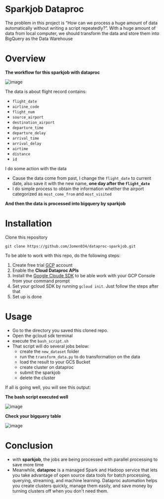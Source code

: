 # Sparkjob Dataproc
The problem in this project is “How can we process a huge amount of data automatically without writing a script repeatedly?”. With a huge amount of data from local computer, we should transform the data and store them into BigQuery as the Data Warehouse

# Overview

**The workflow for this sparkjob with dataproc**

![image](https://user-images.githubusercontent.com/71366136/116716945-89979000-aa02-11eb-8333-ce14bf6a1ae9.png)

The data is about flight record contains:
* `flight_date `
* `airline_code`
* `flight_num`
* `source_airport`
* `destination_airport`
* `departure_time`
* `departure_delay`
* `arrival_time`
* `arrival_delay`
* `airtime`
* `distance`
* `id`

I do some action with the data
* Cause the data come from past, I change the `flight_date` to current date, also save it with the new name, **one day after the `flight_date`**
* I do simple process to obtain the information whether the airport categorized as `most_come_from` and `most_visited`

**And then the data is processed into bigquery by sparkjob**


# Installation
Clone this repository

```
git clone https://github.com/Jomen034/dataproc-sparkjob.git
```

To be able to work with this repo, do the following steps:
1. Create free trial [GCP](https://cloud.google.com/) account
2. Enable the **Cloud Dataproc APIs**
3. Install the [Google Cloude SDK](https://cloud.google.com/sdk/docs/install) to be able work with your GCP Console from your command prompt
4. Set your gcloud SDK by running `gcloud init`. Just follow the steps after that
6. Set up is done

# Usage
* Go to the directory you saved this cloned repo. 
* Open the gcloud sdk terminal
* execute the `bash_script.sh`
* That script will do several jobs below:
  * create the `new_dataset` folder
  * run the `transform_data.py` to do transformation on the data
  * load the result to your GCS Bucket
  * create cluster on dataproc
  * submit the sparkjob
  * delete the cluster
 
If all is going well, you will see this output:

**The bash script executed well**

![image](https://user-images.githubusercontent.com/71366136/116690946-56de9f00-a9e4-11eb-92f0-d689acd94b07.png)

**Check your bigquery table**

![image](https://user-images.githubusercontent.com/71366136/116691063-7ece0280-a9e4-11eb-80e7-5434ffcc2137.png)

# Conclusion
* with **sparkjob**, the jobs are being processed with parallel processing to save more time 
* Meanwhile, **dataproc** is a managed Spark and Hadoop service that lets you take advantage of open source data tools for batch processing, querying, streaming, and machine learning. Dataproc automation helps you create clusters quickly, manage them easily, and save money by turning clusters off when you don't need them.
